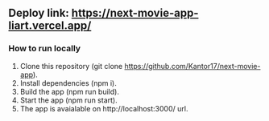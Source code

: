 ## Deploy link: https://next-movie-app-liart.vercel.app/

### How to run locally
1. Clone this repository (git clone https://github.com/Kantor17/next-movie-app).
2. Install dependencies (npm i).
3. Build the app (npm run build).
4. Start the app (npm run start).
5. The app is avaialable on http://localhost:3000/ url.
